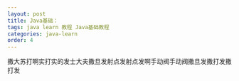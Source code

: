 ```yaml
---
layout: post
title: Java基础：
tags: java learn 教程 Java基础教程
categories: java-learn
order: 4
---
```

撒大苏打啊实打实的发士大夫撒旦发射点发射点发啊手动阀手动阀撒旦发撒打发撒打发